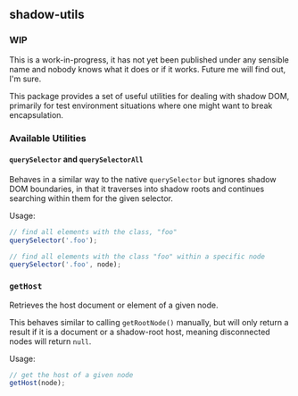 ## shadow-utils

### WIP

This is a work-in-progress, it has not yet been published under any
sensible name and nobody knows what it does or if it works. Future me
will find out, I'm sure.

This package provides a set of useful utilities for dealing with shadow DOM,
primarily for test environment situations where one might want to break
encapsulation.

### Available Utilities

#### `querySelector` and `querySelectorAll`

Behaves in a similar way to the native `querySelector` but ignores shadow
DOM boundaries, in that it traverses into shadow roots and continues
searching within them for the given selector.

Usage:

```ts
// find all elements with the class, "foo"
querySelector('.foo');

// find all elements with the class "foo" within a specific node
querySelector('.foo', node);
```

### `getHost`

Retrieves the host document or element of a given node.

This behaves similar to calling `getRootNode()` manually, but will only
return a result if it is a document or a shadow-root host, meaning
disconnected nodes will return `null`.

Usage:

```ts
// get the host of a given node
getHost(node);
```
